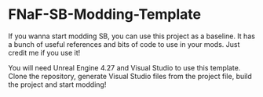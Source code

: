 # FNaF-SB-Modding-Template

If you wanna start modding SB, you can use this project as a baseline.
It has a bunch of useful references and bits of code to use in your mods.
Just credit me if you use it!

You will need Unreal Engine 4.27 and Visual Studio to use this template.
Clone the repository, generate Visual Studio files from the project file, build the project and start modding!